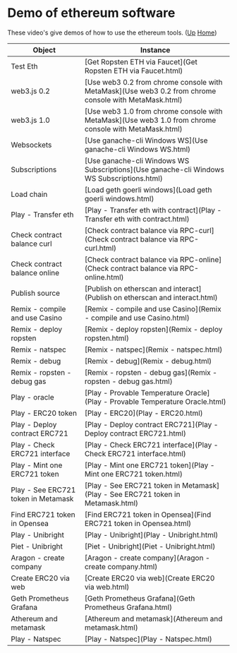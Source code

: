 # Demo of ethereum software

These video's give demos of how to use the ethereum tools. ([Up](..) [Home](..\..))

| Object                                | Instance
| ---------------                       | ---------     
| Test Eth                              | [Get Ropsten ETH via Faucet](Get Ropsten ETH via Faucet.html)
| web3.js 0.2                           | [Use web3 0.2 from chrome console with MetaMask](Use web3 0.2 from chrome console with MetaMask.html)
| web3.js 1.0                           | [Use web3 1.0 from chrome console with MetaMask](Use web3 1.0 from chrome console with MetaMask.html)
| Websockets                            | [Use ganache-cli Windows WS](Use ganache-cli Windows WS.html) 
| Subscriptions                         | [Use ganache-cli Windows WS Subscriptions](Use ganache-cli Windows WS Subscriptions.html)
| Load chain                            | [Load geth goerli windows](Load geth goerli windows.html)
| Play - Transfer eth                   | [Play - Transfer eth with contract](Play - Transfer eth with contract.html)
| Check contract balance curl           | [Check contract balance via RPC-curl](Check contract balance via RPC-curl.html)
| Check contract balance online         | [Check contract balance via RPC-online](Check contract balance via RPC-online.html)
| Publish source                        | [Publish on etherscan and interact](Publish on etherscan and interact.html)
| Remix - compile and use Casino        | [Remix - compile and use Casino](Remix - compile and use Casino.html)
| Remix - deploy ropsten                | [Remix - deploy ropsten](Remix - deploy ropsten.html)
| Remix - natspec                       | [Remix - natspec](Remix - natspec.html)
| Remix - debug                         | [Remix - debug](Remix - debug.html)
| Remix - ropsten - debug gas           | [Remix - ropsten - debug gas](Remix - ropsten - debug gas.html)
| Play - oracle                         | [Play - Provable Temperature Oracle](Play - Provable Temperature Oracle.html)
| Play - ERC20 token                    | [Play - ERC20](Play - ERC20.html)
| Play - Deploy contract ERC721         | [Play - Deploy contract ERC721](Play - Deploy contract ERC721.html)
| Play - Check ERC721 interface         | [Play - Check ERC721 interface](Play - Check ERC721 interface.html)
| Play - Mint one ERC721 token          | [Play - Mint one ERC721 token](Play - Mint one ERC721 token.html)
| Play - See ERC721 token in Metamask   | [Play - See ERC721 token in Metamask](Play - See ERC721 token in Metamask.html)
| Find ERC721 token in Opensea          | [Find ERC721 token in Opensea](Find ERC721 token in Opensea.html)
| Play - Unibright                      | [Play - Unibright](Play - Unibright.html)
| Piet - Unibright                      | [Piet - Unibright](Piet - Unibright.html)
| Aragon - create company               | [Aragon - create company](Aragon - create company.html)
| Create ERC20 via web                  | [Create ERC20 via web](Create ERC20 via web.html)
| Geth Prometheus Grafana               | [Geth Prometheus Grafana](Geth Prometheus Grafana.html)
| Athereum and metamask                 | [Athereum and metamask](Athereum and metamask.html)
| Play - Natspec                        | [Play - Natspec](Play - Natspec.html)
